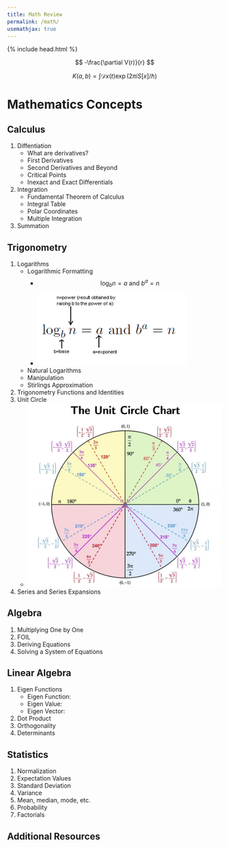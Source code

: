 ```yaml
--- 
title: Math Review
permalink: /math/
usemathjax: true
---
```

{% include head.html %}

$$ 
-\frac{\partial V(r)}{r} 
$$

$$ K(a,b) = \int \mathcal{D}x(t) \exp(2\pi i S[x]/\hbar) $$

# Mathematics Concepts

## Calculus
  1. Diffentiation
      - What are derivatives?
      - First Derivatives
      - Second Derivatives and Beyond
      - Critical Points
      - Inexact and Exact Differentials
  2. Integration
      - Fundamental Theorem of Calculus
      - Integral Table
      - Polar Coordinates
      - Multiple Integration
  3. Summation

## Trigonometry
  1. Logarithms
      - Logarithmic Formatting
           - $$\log_b n = a \textrm{ and } b^a = n$$
           - ![image](assets/images/Logs.png)
      - Natural Logarithms
      - Manipulation
      - Stirlings Approximation
  2. Trigonometry Functions and Identities
  3. Unit Circle
      - ![image](assets/images/The-Unit-Circle.jpg)
  4. Series and Series Expansions

## Algebra
  1. Multiplying One by One
  2. FOIL
  3. Deriving Equations
  4. Solving a System of Equations

## Linear Algebra
  1. Eigen Functions
      - Eigen Function:
      - Eigen Value:
      - Eigen Vector:
  2. Dot Product
  3. Orthogonality
  4. Determinants

## Statistics
  1. Normalization
  2. Expectation Values
  3. Standard Deviation
  4. Variance
  5. Mean, median, mode, etc.
  6. Probability
  7. Factorials

## Additional Resources
